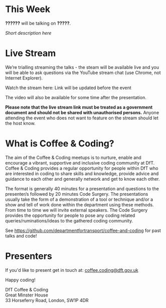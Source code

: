 # This Week

**??????** will be talking on **?????**. 

*Short description here*

# Live Stream

We’re trialling streaming the talks - the steam will be available live and you will be able to ask questions via the YouTube stream chat (use Chrome, not Internet Explorer).

Watch the stream here: Link will be updated before the event

The video will also be available for some time after the presentation.  

__Please note that the live stream link must be treated as a government document and should not be shared with unauthorised persons.__ Anyone attending the event who does not want to feature on the stream should let the host know. 

# What is Coffee & Coding?

The aim of the Coffee & Coding meetups is to nurture, enable and encourage a vibrant, supportive and inclusive coding community at DfT. Coffee & Coding provides a regular opportunity for people within DfT who are interested in coding to share skills and knowledge, provide advice and guidance to each other and generally network and get to know each other. 

The format is generally 40 minutes for a presentation and questions to the presenter/s followed by 20 minutes Code Surgery. The presentations usually take the form of a demonstration of a tool or technique and/or a show and tell of work done within the department using these methods. From time to time we will invite external speakers. The Code Surgery provides the opportunity for people to pose any coding related queries/ruminations/ideas to the gathered coding community.

See <https://github.com/departmentfortransport/coffee-and-coding> for past talks and code!

# Presenters

If you'd like to present get in touch at: coffee.coding@dft.gov.uk 

Happy coding!

DfT Coffee & Coding </br>
Great Minster House </br>
33 Horseferry Road, London, SW1P 4DR


